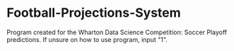 # Football-Projections-System
Program created for the Wharton Data Science Competition: Soccer Playoff predictions.
If unsure on how to use program, input "1". 
